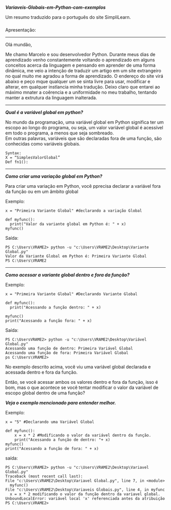 ***Variaveis-Globais-em-Python-com-exemplos***

Um resumo traduzido para o português do site SimpliLearn. 

###
Apresentação:
_____________________________________________________________________________________________
  Olá mundão, 
  
Me chamo Marcelo e sou desenvolvedor Python.
    Durante meus dias de aprendizado venho constantemente voltando o aprendizado em alguns conceitos acerca da linguagem e
    pensando em aprender de uma forma dinâmica, me veio a intenção de traduzir um artigo em um site extrangeiro no qual muito me agradou a forma de aprendizado.
    O endereço do site virá abaixo e peço mque qualquer um se sinta livre para usar, modificar e alterar, em qualquer instlancia minha tradução.
   Deixo claro que entarei ao máximo mnater a coêrencia e a uniformidade no meu trabalho, tentando manter a extrutura da linguagem inalterada.
  
______________________________________________________________________________________________
  
  
***Qual é a variável global em python?***
  
  No mundo da programação, uma variável global em Python significa ter um escopo ao longo do programa, 
  ou seja, um valor variável global é acessível em todo o programa, a menos que seja sombreado.  
  Em outras palavras, variáveis que são declaradas fora de uma função, são conhecidas como variáveis globais.


    Syntax:
    X = “SimplesValorGlobal”
    Def fn1():
    
______________________________________________________________________________________________

***Como criar uma variação global em Python?***

  Para criar uma variação em Python, você pprecisa declarar a variável fora da função ou em um âmbito global
  
Exemplo: 

    x = "Primeira Variante Global" #declarando a variação Global
    
    def myfunc():
      print("Valor da variante global em Python é: " + x)
    myfunc()  
    
Saída:

    PS C:\Users\VRAME2> python -u "c:\Users\VRAME2\Desktop\Variante Global.py"
    Valor da Variante Global em Python é: Primeira Variante Global
    PS C:\Users\VRAME2
_____________________________________________________________________________________________

***Como acessar a variante global dentro e fora da função?***

Exemplo: 

    x = "Primeira Variante Global" #Declarando Variante Global
    
    def myfunc():
      print("Acessando a função dentro: " + x)
      
    myfunc()
    print("Acessando a função fora: " + x)
    
 Saída:
 
    PS C:\UsersVRAME2> python -u "c:\Users\VRAME2\Desktop\Variável Global.py"
    Acessando uma função de dentro: Primeira Variável Global
    Acessando uma função de fora: Primeira Variável Global
    ps C:\Users\VRAME2>
    
 No exemplo descrito acima, você viu uma variável global declarada e 
 acessada dentro e fora da função.
 
 Então, se você acessar ambos os valores dentro e fora da função, isso é bom, mas o que acontece 
 se você tentar modificar o valor da variável de escopo global dentro de uma função?
 
 ***Veja o exemplo mencionado para entender melhor.***
 
 Exemplo:
 
    x = "5" #Declarando uma Variável Global
    
    def myfunc():
        x = x * 2 #Modificando o valor da variável dentro da função.
        print("Acessando a função de dentro: "+ x)
    myfunc()
    print("Acessando a função de fora: " + x)
    
 saída:
 
    PS C:\Users\VRAME2> python -u "c:\Users\VRAME2\Desktop\Variavel Global.py"
    Traceback (most recent call last):
    File "c:\Users\VRAME2\Desktop\Variavel Global.py", line 7, in <module>
      myfunc()
    File "c:\Users\VRAME2\Desktop\Variaveis Globais.py", line 4, in myfunc
      x = x * 2 modificando o valor da função dentro da variavel global.
    UnboundLocalError: variável local 'x' referenciada antes da atribuição
    PS C:\Users\VRAME2>
    
    
